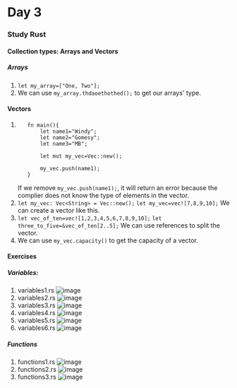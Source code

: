 # Day 3
### Study Rust
#### Collection types: Arrays and Vectors
##### Arrays
1. `let my_array=["One, Two"];`
2. We can use `my_array.thdaoethothed();` to get our arrays' type.

#### Vectors
1. ```
      fn main(){
          let name1="Windy";
          let name2="Gomesy";
          let name3="MB";
          
          let mut my_vec=Vec::new();
          
          my_vec.push(name1);
      }
   ```
   If we remove `my_vec.push(name1);`, it will return an error because the complier does not know the type of elements in the vector.
2. `let my_vec: Vec<String> = Vec::new();`
   `let my_vec=vec![7,8,9,10];`
   We can create a vector like this.
3. `let vec_of_ten=vec![1,2,3,4,5,6,7,8,9,10];`
   `let three_to_five=&vec_of_ten[2..5];`
   We can use references to split the vector.
4. We can use `my_vec.capacity()` to get the capacity of a vector.

#### Exercises
##### Variables:
1. variables1.rs
   ![image](https://user-images.githubusercontent.com/102142490/177047143-6db11071-9564-4846-b4c9-f7a43d1c41c3.png)
2. variables2.rs
   ![image](https://user-images.githubusercontent.com/102142490/177047351-83e3cf34-46d1-436a-ba8a-e506891edadc.png)
3. variables3.rs
   ![image](https://user-images.githubusercontent.com/102142490/177047301-17d5203c-e208-45eb-9229-436f1419dae5.png)
4. variables4.rs
   ![image](https://user-images.githubusercontent.com/102142490/177047393-3aa2051c-7acf-4d14-820e-54fc2c0f4441.png)
5. variables5.rs
   ![image](https://user-images.githubusercontent.com/102142490/177047440-eaa8bfef-516a-4a31-9266-b17d3125cd77.png)
6. variables6.rs
   ![image](https://user-images.githubusercontent.com/102142490/177047485-5ba984e0-3ed6-4bef-82e4-d9fa189bb2d6.png)

##### Functions
1. functions1.rs
   ![image](https://user-images.githubusercontent.com/102142490/177047776-1ec55f45-3419-4188-896d-4a783975be06.png)
2. functions2.rs
   ![image](https://user-images.githubusercontent.com/102142490/177047860-340a3d1c-4711-405b-9c7d-e8626648584d.png)
3. functions3.rs
   ![image](https://user-images.githubusercontent.com/102142490/177047923-be0bc6c7-db6d-4779-ad8b-d8278245d3ad.png)

